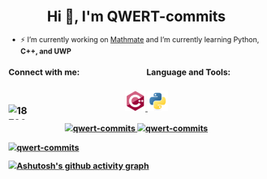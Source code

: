 <h1 align="center">Hi 👋, I'm QWERT-commits</h1>

- ⚡ I’m currently working on [Mathmate](https://github.com/QWERT-commits/Mathmate) and I’m currently learning Python, **C++, and UWP**

<h3 align="left">Connect with me:  &nbsp;&nbsp;&nbsp;&nbsp;&nbsp;&nbsp;&nbsp;&nbsp;&nbsp;&nbsp;&nbsp;&nbsp;&nbsp;&nbsp;&nbsp;&nbsp;&nbsp;&nbsp;&nbsp;&nbsp;&nbsp;&nbsp;&nbsp;&nbsp;&nbsp;&nbsp;&nbsp;&nbsp;&nbsp;&nbsp;&nbsp;&nbsp;   Language and Tools:<h3>
 
 <div id="expand-box2">
 <div id="expand-box2-header" class="clearfix">
  <span style="float: left;"><h3 align="left"><a href="https://stackoverflow.com/users/18782907" target="blank"><img align="left" src="https://raw.githubusercontent.com/rahuldkjain/github-profile-readme-generator/master/src/images/icons/Social/stack-overflow.svg" alt="18782907" height="30" width="40" /></a></h3></span> 
  <span style="float: center;"><h3 align="center"><a href="https://www.w3schools.com/cpp/" target="_blank" rel="noreferrer"> <img src="https://raw.githubusercontent.com/devicons/devicon/master/icons/cplusplus/cplusplus-original.svg" alt="cplusplus" width="40" height="40"/> </a> <a href="https://www.python.org" target="_blank" rel="noreferrer"> <img src="https://raw.githubusercontent.com/devicons/devicon/master/icons/python/python-original.svg" alt="python" width="40" height="40"/></h3></span>
 </div>

<div align="center">
<span>  </span>
<img height="170px" src="https://github-readme-stats.vercel.app/api/top-langs?username=qwert-commits&show_icons=true&theme=dark&bg_color=151515&locale=en&layout=compact&hide_border=true&layout=compact&langs_count=8" alt="qwert-commits" /><span>  </span><img height="170px" src="https://github-readme-stats.vercel.app/api?username=qwert-commits&show_icons=true&theme=dark&bg_color=151515&locale=en&hide_border=true" alt="qwert-commits" />
<span>  </span>
</div>

<p><img align="center" src="https://github-readme-streak-stats.herokuapp.com/?user=qwert-commits&theme=dark&bg_color=0f0f0f&hide_border=true" alt="qwert-commits" /></p>
  
[![Ashutosh's github activity graph](https://activity-graph.herokuapp.com/graph?username=QWERT-commits&theme=react-dark&hide_border=true)](https://github.com/ashutosh00710/github-readme-activity-graph)
